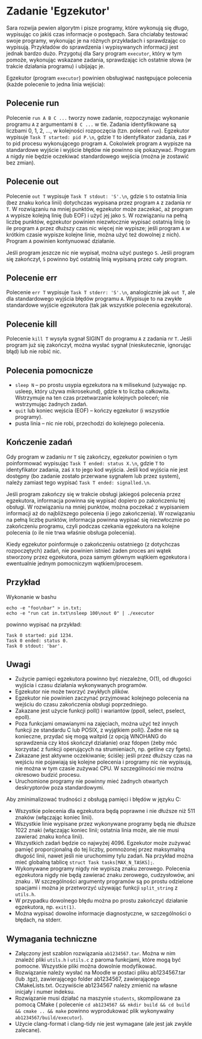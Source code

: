 # Zadanie 'Egzekutor'

Sara rozwija pewien algorytm i pisze programy, które wykonują się długo,
wypisując co jakiś czas informacje o postępach. Sara chciałaby testować swoje
programy, wykonując je na różnych przykładach i sprawdzając co wypisują.
Przykładów do sprawdzenia i wypisywanych informacji jest jednak bardzo dużo.
Przygotuj dla Sary program `executor`, który w tym pomoże, wykonując wskazane
zadania, sprawdzając ich ostatnie słowa (w trakcie działania programu) i
ubijając je.

Egzekutor (program `executor`) powinien obsługiwać następujące polecenia (każde
polecenie to jedna linia wejścia):

## Polecenie run

Polecenie `run A B C ...` tworzy nowe zadanie, rozpoczynając wykonanie programu
`A` z argumentami `B C ...` w tle. Zadania identyfikowane są liczbami 0, 1,
2, ...,
w kolejności rozpoczęcia (tzn. poleceń `run`). Egzekutor
wypisuje `Task T started:
pid P.\n`, gdzie `T` to identyfikator zadania, zaś `P` to pid procesu
wykonującego
program `A`. Cokolwiek program `A` wypisze na standardowe wyjście i wyjście
błędów
nie powinno się pokazywać. Program `A` nigdy nie będzie oczekiwać standardowego
wejścia (można je zostawić bez zmian).

## Polecenie out

Polecenie `out T` wypisuje `Task T stdout: 'S'.\n`, gdzie `S` to ostatnia
linia (bez
znaku końca linii) dotychczas wypisana przez program `A` z zadania nr `T`. W
rozwiązaniu na mniej punktów, egzekutor może zaczekać, aż program `A` wypisze
kolejną linię (lub EOF) i użyć jej jako `S`. W rozwiązaniu na pełną liczbę
punktów, egzekutor powinien niezwłocznie wypisać ostatnią linię (o ile
program `A`
przez dłuższy czas nic więcej nie wypisze; jeśli program `A` w krótkim czasie
wypisze kolejne linie, można użyć też dowolnej z nich). Program `A` powinien
kontynuować działanie.

Jeśli program jeszcze nic nie wypisał, można użyć pustego `S`. Jeśli program się
zakończył, `S` powinno być ostatnią linią wypisaną przez cały program.

## Polecenie err

Polecenie `err T` wypisuje `Task T stderr: 'S'.\n`, analogicznie jak `out T`,
ale dla
standardowego wyjścia błędów programu `A`. Wypisuje to na zwykłe standardowe
wyjście egzekutora (tak jak wszystkie polecenia egzekutora).

## Polecenie kill

Polecenie `kill T` wysyła sygnał SIGINT do programu `A` z zadania nr `T`. Jeśli
program już się zakończył, można wysłać sygnał (nieskutecznie, ignorując błąd)
lub nie robić nic.

## Polecenia pomocnicze

- `sleep N` – po prostu usypia egzekutora na `N` milisekund (używając np.
  usleep,
  który używa mikrosekund), gdzie `N` to liczba całkowita. Wstrzymuje na ten
  czas
  przetwarzanie kolejnych poleceń; nie wstrzymując żadnych zadań.
- `quit` lub koniec wejścia (EOF) – kończy egzekutor (i wszystkie programy).
- pusta linia – nic nie robi, przechodzi do kolejnego polecenia.

## Kończenie zadań

Gdy program w zadaniu nr `T` się zakończy, egzekutor powinien o tym poinformować
wypisując `Task T ended: status X.\n`, gdzie `T` to identyfikator zadania,
zaś `X` to
jego kod wyjścia. Jeśli kod wyjścia nie jest dostępny (bo zadanie zostało
przerwane sygnałem lub przez system), należy zamiast tego wypisać `Task T ended:
signalled.\n`.

Jeśli program zakończy się w trakcie obsługi jakiegoś polecenia przez
egzekutora, informacja powinna się wypisać dopiero po zakończeniu tej obsługi. W
rozwiązaniu na mniej punktów, można poczekać z wypisaniem informacji aż do
najbliższego polecenia (i jego zakończenia). W rozwiązaniu na pełną liczbę
punktów, informacja powinna wypisać się niezwłocznie po zakończeniu programu,
czyli podczas czekania egzekutora na kolejne polecenia (o ile nie trwa właśnie
obsługa polecenia).

Kiedy egzekutor poinformuje o zakończeniu ostatniego (z dotychczas rozpoczętych)
zadań, nie powinien istnieć żaden proces ani wątek stworzony przez egzekutora,
poza samym głównym wątkiem egzekutora i ewentualnie jednym pomocniczym
wątkiem/procesem.

## Przykład

Wykonanie w bashu

    echo -e "foo\nbar" > in.txt;
    echo -e "run cat in.txt\nsleep 100\nout 0" | ./executor

powinno wypisać na przykład:

    Task 0 started: pid 1234.
    Task 0 ended: status 0.
    Task 0 stdout: 'bar'.

## Uwagi

- Zużycie pamięci egzekutora powinno być niezależne, O(1), od długości wyjścia i
  czasu działania wykonywanych programów.
- Egzekutor nie może tworzyć zwykłych plików.
- Egzekutor nie powinien zaczynać przyjmować kolejnego polecenia na wejściu do
  czasu zakończenia obsługi poprzedniego.
- Zakazane jest użycie funkcji poll() i wariantów (ppoll, select, pselect,
  epoll).
- Poza funkcjami omawianymi na zajęciach, można użyć też innych funkcji ze
  standardu C lub POSIX, z wyjątkiem poll(). Żadne nie są konieczne, przydać się
  mogą waitpid (z opcją WNOHANG do sprawdzenia czy ktoś skończył działanie) oraz
  fdopen (żeby móc korzystać z funkcji operujących na strumieniach, np. getline
  czy fgets).
- Zakazane jest aktywne oczekiwanie; ściślej: jeśli przez dłuższy czas na
  wejściu nie pojawiają się kolejne polecenia i programy nic nie wypisują, nie
  można w tym czasie zużywać CPU. W szczególności nie można okresowo budzić
  procesu.
- Uruchomione programy nie powinny mieć żadnych otwartych deskryptorów poza
  standardowymi.

Aby zminimalizować trudności z obsługą pamięci i błędów w języku C:

- Wszystkie polecenia dla egzekutora będą poprawne i nie dłuższe niż 511
  znaków (włączając koniec linii).
- Wszystkie linie wypisane przez wykonywane programy będą nie dłuższe 1022
  znaki (włączając koniec linii; ostatnia linia może, ale nie musi zawierać
  znaku końca linii).
- Wszystkich zadań będzie co najwyżej 4096. Egzekutor może zużywać pamięć
  proporcjonalną do tej liczby, pomnożonej przez maksymalną długość linii, nawet
  jeśli nie uruchomimy tylu zadań. Na przykład można mieć globalną tablicę
  `struct Task tasks[MAX_N_TASKS];`.
- Wykonywane programy nigdy nie wypiszą znaku zerowego. Polecenia egzekutora
  nigdy nie będą zawierać znaku zerowego, cudzysłowów, ani znaku \. W
  szczególności argumenty programów są po prostu odzielone spacjami i można je
  przetworzyć używając funkcji `split_string` z `utils.h`.
- W przypadku dowolnego błędu można po prostu zakończyć działanie egzekutora,
  np. `exit(1)`.
- Można wypisać dowolne informacje diagnostyczne, w szczególności o błędach, na
  stderr.

## Wymagania techniczne

- Załączony jest szablon rozwiązania `ab1234567.tar`. Można w nim znaleźć pliki
  `utils.h` i `utils.c` z paroma funkcjami, które mogą być pomocne. Wszystkie
  pliki
  można dowolnie modyfikować.
- Rozwiązanie należy wysłać na Moodle w postaci pliku ab1234567.tar (lub .tgz),
  zawierającego folder ab1234567, zawierającego CMakeLists.txt. Oczywiście
  ab1234567 należy zmienić na własne inicjały i numer indeksu.
- Rozwiązanie musi działać na maszynie `students`, skompilowane za pomocą
  CMake (
  polecenie `cd ab1234567 && mkdir build && cd build && cmake .. && make`
  powinno
  wyprodukować plik wykonywalny `ab1234567/build/executor`).
- Użycie clang-format i clang-tidy nie jest wymagane (ale jest jak zwykle
  zalecane).